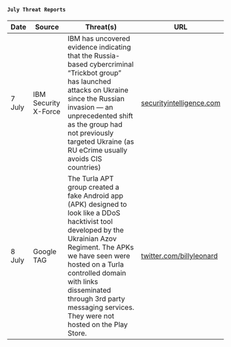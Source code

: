 #### `July Threat Reports`
| Date | Source | Threat(s) | URL |
| --- | --- | --- | --- |
| 7 July | IBM Security X-Force | IBM has uncovered evidence indicating that the Russia-based cybercriminal “Trickbot group” has launched attacks on Ukraine since the Russian invasion — an unprecedented shift as the group had not previously targeted Ukraine (as RU eCrime usually avoids CIS countries) | [securityintelligence.com](https://securityintelligence.com/posts/trickbot-group-systematically-attacking-ukraine/) |
| 8 July | Google TAG | The Turla APT group created a fake Android app (APK) designed to look like a DDoS hacktivist tool developed by the Ukrainian Azov Regiment. The APKs we have seen were hosted on a Turla controlled domain with links disseminated through 3rd party messaging services. They were not hosted on the Play Store. | [twitter.com/billyleonard](https://twitter.com/billyleonard/status/1545461166377508865) |
